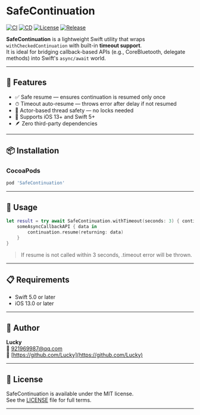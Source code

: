 # SafeContinuation

[![CI](https://github.com/JunkyTang/SafeContinuation/actions/workflows/ci.yml/badge.svg)](https://github.com/JunkyTang/SafeContinuation/actions)  [![CD](https://github.com/JunkyTang/SafeContinuation/actions/workflows/cd.yml/badge.svg)](https://github.com/JunkyTang/SafeContinuation/actions)  [![License](https://img.shields.io/github/license/JunkyTang/DIContainer)](https://github.com/JunkyTang/SafeContinuation/blob/main/LICENSE)  [![Release](https://img.shields.io/github/v/release/JunkyTang/SafeContinuation)](https://github.com/JunkyTang/SafeContinuation/releases)

**SafeContinuation** is a lightweight Swift utility that wraps `withCheckedContinuation` with built-in **timeout support**.  
It is ideal for bridging callback-based APIs (e.g., CoreBluetooth, delegate methods) into Swift's `async/await` world.

---

## 🚀 Features

- ✅ Safe resume — ensures continuation is resumed only once  
- ⏱ Timeout auto-resume — throws error after delay if not resumed  
- 🧵 Actor-based thread safety — no locks needed  
- 📱 Supports iOS 13+ and Swift 5+  
- 🪶 Zero third-party dependencies  

---

## 📦 Installation

### CocoaPods

```ruby
pod 'SafeContinuation'
```

---

## 🧪 Usage

```swift
let result = try await SafeContinuation.withTimeout(seconds: 3) { continuation in
    someAsyncCallbackAPI { data in
        continuation.resume(returning: data)
    }
}
```
> If resume is not called within 3 seconds, .timeout error will be thrown.


---

## 📋 Requirements

- Swift 5.0 or later
- iOS 13.0 or later


---

## 👤 Author

**Lucky**  
📧 921969987@qq.com  
🔗 [https://github.com/Lucky](https://github.com/Lucky)

---

## 📄 License

SafeContinuation is available under the MIT license.  
See the [LICENSE](./LICENSE) file for full terms.

---
